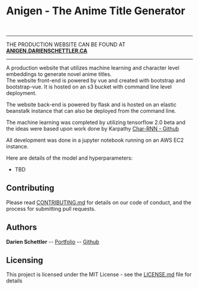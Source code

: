 # Anigen - The Anime Title Generator
<br>

---

THE PRODUCTION WEBSITE CAN BE FOUND AT <tab> [**ANIGEN.DARIENSCHETTLER.CA**](anigen.darienschettler.ca)

---

A production website that utilizes machine learning and character level embeddings to generate novel anime titles.<br>
The website front-end is powered by vue and created with bootstrap and bootstrap-vue. It is hosted on an s3 bucket with command line level deployment. <br>

The website back-end is powered by flask and is hosted on an elastic beanstalk instance that can also be deployed from the command line.<br>

The machine learning was completed by utilizing tensorflow 2.0 beta and the ideas were based upon work done by Karpathy [Char-RNN - Github](https://github.com/karpathy/char-rnn) <br>

All development was done in a jupyter notebook running on an AWS EC2 instance.<br>

Here are details of the model and hyperparameters:
  - TBD


## Contributing

Please read [CONTRIBUTING.md](CONTRIBUTING.md) for details on our code of conduct, and the process for submitting pull requests.

## Authors

**Darien Schettler** -- [Portfolio](http://darienschettler.ca/) -- [Github](https://github.com/darien-schettler)


## Licensing

This project is licensed under the MIT License - see the [LICENSE.md](LICENSE.md) file for details
